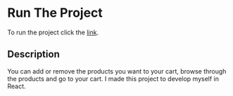 # Run The Project
To run the project click the [link](https://routesexamplehkry6.surge.sh).

## Description 

You can add or remove the products you want to your cart, browse through the products and go to your cart.
I made this project to develop myself in React.
